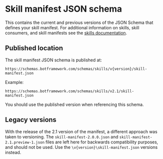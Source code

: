 # Skill manifest JSON schema

This contains the current and previous versions of the JSON Schema that defines your skill manifest. For additional information on skills, skill consumers, and skill manifests see the [skills documentation](https://docs.microsoft.com/azure/bot-service/skills-conceptual?view=azure-bot-service-4.0).

## Published location

The skill manifest JSON schema is published at:

`https://schemas.botframework.com/schemas/skills/v{version}/skill-manifest.json`

Example:

`https://schemas.botframework.com/schemas/skills/v2.1/skill-manifest.json`

You should use the published version when referencing this schema.

## Legacy versions

With the release of the 2.1 version of the manifest, a different approach was taken to versioning. The `skill-manifest-2.0.0.json` and `skill-manifest-2.1.preview-1.json` files are left here for backwards compatibility purposes, and should not be used. Use the `\v{version}\skill-manifest.json` versions instead.
